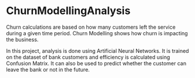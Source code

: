 # ChurnModellingAnalysis

Churn calculations are based on how many customers left the service during a given time period. Churn Modelling shows how churn is impacting the business.

In this project, analysis is done using Artificial Neural Networks. It is trained on the dataset of bank customers and efficiency is calculated using Confusion Matrix. It can also be used to predict whether the customer can leave the bank or not in the future.
